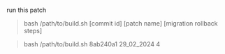 run this patch 
> bash /path/to/build.sh [commit id] [patch name] [migration rollback steps]

> bash /path/to/build.sh 8ab240a1 29_02_2024 4